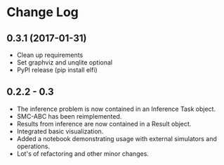 # Change Log

0.3.1 (2017-01-31)
------------------
- Clean up requirements
- Set graphviz and unqlite optional
- PyPI release (pip install elfi)

0.2.2 - 0.3
-----------
- The inference problem is now contained in an Inference Task object.
- SMC-ABC has been reimplemented.
- Results from inference are now contained in a Result object.
- Integrated basic visualization.
- Added a notebook demonstrating usage with external simulators and operations.
- Lot's of refactoring and other minor changes.
